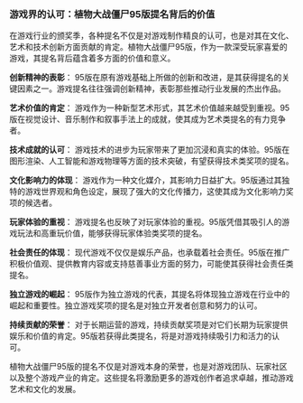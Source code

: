### 游戏界的认可：植物大战僵尸95版提名背后的价值

在游戏行业的颁奖季，各种提名不仅是对游戏制作精良的认可，也是对其在文化、艺术和技术创新方面贡献的肯定。植物大战僵尸95版，作为一款深受玩家喜爱的游戏，其提名背后蕴含着多方面的价值和意义。

**创新精神的表彰**：
95版在原有游戏基础上所做的创新和改进，是其获得提名的关键因素之一。游戏提名往往强调创新精神，表彰那些推动行业发展的杰出作品。

**艺术价值的肯定**：
游戏作为一种新型艺术形式，其艺术价值越来越受到重视。95版在视觉设计、音乐制作和叙事手法上的成就，使其成为艺术类提名的有力竞争者。

**技术成就的认可**：
游戏技术的进步为玩家带来了更加沉浸和真实的体验。95版在图形渲染、人工智能和游戏物理等方面的技术突破，有望获得技术类奖项的提名。

**文化影响力的体现**：
游戏作为一种文化媒介，其影响力日益扩大。95版通过其独特的游戏世界观和角色设定，展现了强大的文化传播力，这使其成为文化影响力奖项的候选者。

**玩家体验的重视**：
游戏提名也反映了对玩家体验的重视。95版凭借其吸引人的游戏玩法和高重玩价值，能够获得玩家体验类奖项的提名。

**社会责任的体现**：
现代游戏不仅仅是娱乐产品，也承载着社会责任。95版在推广积极价值观、提供教育内容或支持慈善事业方面的努力，可能使其获得社会责任类提名。

**独立游戏的崛起**：
95版作为独立游戏的代表，其提名将体现独立游戏在行业中的崛起和重要性。独立游戏奖项的提名是对独立开发者创意和努力的认可。

**持续贡献的荣誉**：
对于长期运营的游戏，持续贡献奖项是对它们长期为玩家提供娱乐和价值的肯定。95版若获得此类提名，将是对游戏持续吸引力和活力的认可。

植物大战僵尸95版的提名不仅是对游戏本身的荣誉，也是对游戏团队、玩家社区以及整个游戏产业的肯定。这些提名将激励更多的游戏创作者追求卓越，推动游戏艺术和文化的发展。